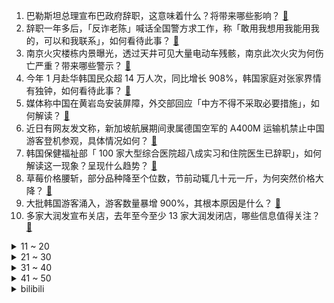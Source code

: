 1. 巴勒斯坦总理宣布巴政府辞职，这意味着什么？将带来哪些影响？ [:link:](https://www.zhihu.com/question/645929411)
2. 辞职一年多后，「反诈老陈」喊话全国警方求工作，称「敢用我想用我能用我的，可以和我联系」，如何看待此事？ [:link:](https://www.zhihu.com/question/645915127)
3. 南京火灾楼栋内景曝光，透过天井可见大量电动车残骸，南京此次火灾为何伤亡严重？带来哪些警示？ [:link:](https://www.zhihu.com/question/645754316)
4. 今年 1 月赴华韩国民众超 14 万人次，同比增长 908%，韩国家庭对张家界情有独钟，如何看待此事？ [:link:](https://www.zhihu.com/question/645872934)
5. 媒体称中国在黄岩岛安装屏障，外交部回应「中方不得不采取必要措施」，如何解读？ [:link:](https://www.zhihu.com/question/645938302)
6. 近日有网友发文称，新加坡航展期间隶属德国空军的 A400M 运输机禁止中国游客登机参观，具体情况如何？ [:link:](https://www.zhihu.com/question/645870445)
7. 韩国保健福祉部「 100 家大型综合医院超八成实习和住院医生已辞职」，如何解读这一现象？呈现什么趋势？ [:link:](https://www.zhihu.com/question/645882233)
8. 草莓价格腰斩，部分品种降至个位数，节前动辄几十元一斤，为何突然价格大降？ [:link:](https://www.zhihu.com/question/645926641)
9. 大批韩国游客涌入，游客数量暴增 900%，其根本原因是什么？ [:link:](https://www.zhihu.com/question/645853944)
10. 多家大润发宣布关店，去年至今至少 13 家大润发闭店，哪些信息值得关注？ [:link:](https://www.zhihu.com/question/645926709)
<details>
<summary>11 ~ 20</summary>

11. 中国豪华越野旗舰坦克 700Hi4-T 凭什么定价 42.8 万，值得吗 ？ [:link:](https://www.zhihu.com/question/645967984)
12. 报告称「不能本地就业，农民在县城买房或是伪城镇化」，如何看待这一现象？怎样避免「伪城镇化」？ [:link:](https://www.zhihu.com/question/645927228)
13. 江西崇义规定「零彩礼」「低彩礼」夫妻、岳父母享县内国有景区大门票免费，子女可优先入学等，如何看待此事？ [:link:](https://www.zhihu.com/question/645870274)
14. C 罗做不雅动作回应球迷喊梅西，纪律委员会「将展开调查」，如何看待此事？ [:link:](https://www.zhihu.com/question/645880303)
15. 白客、雷佳音、郭京飞，你觉得谁是你心中的「窝囊废角色」第一名？ [:link:](https://www.zhihu.com/question/645418589)
16. 乌克兰情报局长称「纳瓦利内因血栓自然死亡」，如何看待此事？还有哪些信息值得关注？ [:link:](https://www.zhihu.com/question/645905379)
17. 请问写网文真的是天赋比努力重要吗？ [:link:](https://www.zhihu.com/question/491618136)
18. 「为何年轻人上班不愿意精致打扮」登上社交平台热搜，不少人晒出上班穿搭「比丑」，你上班会精心打扮自己吗？ [:link:](https://www.zhihu.com/question/645890696)
19. 互联网公司为什么不能将晚上加班调整为提早上班呢？ [:link:](https://www.zhihu.com/question/645336600)
20. 21世纪历届世界杯冠军球队都存在哪些明显短板？ [:link:](https://www.zhihu.com/question/644343100)
</details>
<details>
<summary>21 ~ 30</summary>

21. 你最高光的时刻是什么时候？ [:link:](https://www.zhihu.com/question/639104851)
22. 美媒报道称一男子在以色列驻美大使馆外自焚，目前情况如何？ [:link:](https://www.zhihu.com/question/645870244)
23. 2024年，你还会选择购买燃油汽车吗？ [:link:](https://www.zhihu.com/question/637543213)
24. 特别在意别人对我的看法，要是不好的看法，就会一直放心上，特别难受，总内耗自己怎么办？ [:link:](https://www.zhihu.com/question/645768519)
25. 当诡秘之主中的周明瑞首次将他人拉进灰雾之上并遭到质问时，有没有比“一个尝试”更好的问答？ [:link:](https://www.zhihu.com/question/629375846)
26. 贾跃亭朋友圈「炮轰」高合汽车：「行业的耻辱」，对此你怎么看？ [:link:](https://www.zhihu.com/question/645856644)
27. 如果你是导演，你会如何使用现在刚入行或处于演员转型期的年轻艺人？ [:link:](https://www.zhihu.com/question/645415612)
28. 24考研国家线会下降吗？ [:link:](https://www.zhihu.com/question/633336195)
29. 你身边有没有因为醉驾耽误了大好前程的人？ [:link:](https://www.zhihu.com/question/640722759)
30. 如果让你重新开始学数学，你的学习路线会怎么选择? [:link:](https://www.zhihu.com/question/598963323)
</details>
<details>
<summary>31 ~ 40</summary>

31. 美国以涉俄因素制裁多家中国企业，商务部称「将采取必要措施维护中企合法权益」，哪些信息值得关注？ [:link:](https://www.zhihu.com/question/645909285)
32. 釜山世乒赛国乒女团 3:2 逆转日本队，获得女团冠军，如何评价她们的表现？ [:link:](https://www.zhihu.com/question/645729644)
33. 如何看待多地政府举行「博士之家」授牌活动？ [:link:](https://www.zhihu.com/question/645796058)
34. 联合国近东救济工程处官员称资金将于 3 月底耗尽，这透露了哪些信息？ [:link:](https://www.zhihu.com/question/645574717)
35. DeepMind 提出可交互生成式世界模型 Genie，有什么意义？和 Sora 比有什么不同？ [:link:](https://www.zhihu.com/question/645930988)
36. 外交部回应中方在黄岩岛海域设置漂浮屏障，属于「维护领土主权权益」，哪些信息值得关注？ [:link:](https://www.zhihu.com/question/645928706)
37. 杭州一小学设一个月「作业缓交期」：缓解孩子开学前焦虑，减轻家长的负担，你觉得这种规定如何？ [:link:](https://www.zhihu.com/question/645882083)
38. 宗馥莉已接替宗庆后担任娃哈哈电商执行董事，对娃哈哈发展有哪些影响？ [:link:](https://www.zhihu.com/question/645882829)
39. 如何评价图-160M2战略轰炸机? [:link:](https://www.zhihu.com/question/645410269)
40. 韩企「放大招」，鼓励员工生育：生娃奖励 1 亿韩元，如何评价这一举措？是否能有效提高生育率？ [:link:](https://www.zhihu.com/question/645882826)
</details>
<details>
<summary>41 ~ 50</summary>

41. 为什么有的人考研初试分数很高，复试依然被刷？ [:link:](https://www.zhihu.com/question/630881086)
42. 你们在网文上最出众的天赋是什么？ [:link:](https://www.zhihu.com/question/641429911)
43. 不开心的时候，你喜欢做什么呢？ [:link:](https://www.zhihu.com/question/639484843)
44. 如何评价鹰角新游戏《来自星尘》？ [:link:](https://www.zhihu.com/question/645933119)
45. 骑行大佬们，公路车小白预算有限，第一条骑行裤应该买短款还是长款啊？ [:link:](https://www.zhihu.com/question/644674464)
46. 都说程序员35岁一道坎，根本原因是什么？ [:link:](https://www.zhihu.com/question/644833269)
47. 如果一个孩子被外人欺负了但没有父母撑腰，只能自己咽下委屈，那么这个孩子长大后会怎麽样？ [:link:](https://www.zhihu.com/question/645400574)
48. 《飞驰人生2》中张驰与五年前自己对望的画面感动了无数观众，看完张驰的五年，你想对五年前的自己说些什么？ [:link:](https://www.zhihu.com/question/645132111)
49. 杭州一快速路上发生别车伤人事件，嫌疑人因涉嫌故意伤害罪被刑拘，他是否还涉及危害公共交通安全？如何解读？ [:link:](https://www.zhihu.com/question/645768145)
50. 节食减肥为什么效果不好？ [:link:](https://www.zhihu.com/question/641839388)
</details><details>
<summary>bilibili</summary>

</details>